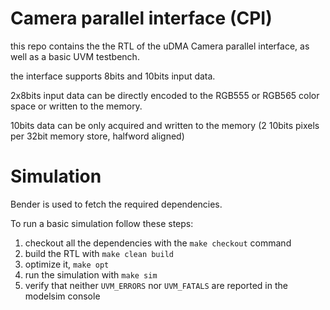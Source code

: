 # Camera parallel interface (CPI)

this repo contains the the RTL of the uDMA Camera parallel interface, as well as a basic UVM testbench.

the interface supports 8bits and 10bits input data. 

2x8bits input data can be directly encoded to the RGB555 or RGB565 color space or written to the memory.

10bits data can be only acquired and written to the memory (2 10bits pixels per 32bit memory store, halfword aligned)

# Simulation

Bender is used to fetch the required dependencies.

To run a basic simulation follow these steps:

1. checkout all the dependencies with the `make checkout` command
2. build the RTL with `make clean build`
3. optimize it, `make opt`
4. run the simulation with `make sim`
5. verify that neither ``UVM_ERRORS`` nor ``UVM_FATALS`` are reported in the modelsim console